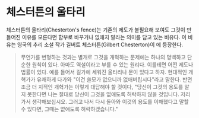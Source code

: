 # 체스터튼의 울타리

체스터튼의 울타리(Chesterton's fence)는 기존의 제도가 불필요해 보여도 그것이 만들어진 이유를 모른다면 함부로 바꾸거나 없애지 말라는 의미를 담고 있는 비유다. 이 비유는 영국의 추리 소설 작가 길버트 체스터튼(Gilbert Chesterton)이 <The Thing>에 등장한다.

> 무언가를 변형하는 것과는 별개로 그것을 개혁하는 문제에는 하나의 명백하고 단순한 원칙이 있다. 아마도 역설이라고 부를 수 있는 원리다. 이를테면 어떤 제도나 법률이 있다. 예를 들어서 길가에 세워진 울타리나 문이 있다고 하자. 현대적인 개혁가가 유쾌하게 다가와 "이건 쓸모가 없으니까 없애버립시다"라고 말한다. 반면 조금 더 지적인 개혁가는 이렇게 대답해야 할 것이다, "당신이 그것의 용도를 알지 못한다면 나는 절대로 당신이 그것을 없애도록 허락하지 않을 것입니다. 저리가서 생각해보십시오. 그러고 나서 다시 돌아와 이것의 용도를 이해했다고 말할 수 있다면, 그때는 없애도록 허락하겠습니다."
